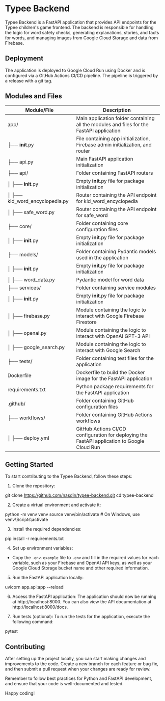 # Typee Backend

Typee Backend is a FastAPI application that provides API endpoints for the Typee children's game frontend. The backend is responsible for handling the logic for word safety checks, generating explanations, stories, and facts for words, and managing images from Google Cloud Storage and data from Firebase.

## Deployment

The application is deployed to Google Cloud Run using Docker and is configured via a GitHub Actions CI/CD pipeline. The pipeline is triggered by a release with a git tag.

## Modules and Files

| Module/File                | Description                                                                                          |
|----------------------------|------------------------------------------------------------------------------------------------------|
| app/                       | Main application folder containing all the modules and files for the FastAPI application             |
| ├── __init__.py            | File containing app initialization, Firebase admin initialization, and router                       |
| ├── api.py                 | Main FastAPI application initialization                                                              |
| ├── api/                   | Folder containing FastAPI routers                                                                    |
| │   ├── __init__.py        | Empty __init__.py file for package initialization                                                   |
| │   ├── kid_word_encyclopedia.py | Router containing the API endpoint for kid_word_encyclopedia                                     |
| │   ├── safe_word.py       | Router containing the API endpoint for safe_word                                                     |
| ├── core/                  | Folder containing core configuration files                                                           |
| │   ├── __init__.py        | Empty __init__.py file for package initialization                                                   |
| ├── models/                | Folder containing Pydantic models used in the application                                            |
| │   ├── __init__.py        | Empty __init__.py file for package initialization                                                   |
| │   ├── word_data.py       | Pydantic model for word data                                                                         |
| ├── services/              | Folder containing service modules                                                                    |
| │   ├── __init__.py        | Empty __init__.py file for package initialization                                                   |
| │   ├── firebase.py        | Module containing the logic to interact with Google Firebase Firestore                               |
| │   ├── openai.py          | Module containing the logic to interact with OpenAI GPT-3 API                                        |
| │   ├── google_search.py   | Module containing the logic to interact with Google Search                                           |
| ├── tests/                 | Folder containing test files for the application                                                     |
| Dockerfile                 | Dockerfile to build the Docker image for the FastAPI application                                     |
| requirements.txt           | Python package requirements for the FastAPI application                                              |
| .github/                   | Folder containing GitHub configuration files                                                         |
| ├── workflows/             | Folder containing GitHub Actions workflows                                                           |
| │   ├── deploy.yml         | GitHub Actions CI/CD configuration for deploying the FastAPI application to Google Cloud Run          |

## Getting Started

To start contributing to the Typee Backend, follow these steps:

1. Clone the repository:

git clone https://github.com/nasdin/typee-backend.git
cd typee-backend


2. Create a virtual environment and activate it:

python -m venv venv
source venv/bin/activate # On Windows, use venv\Scripts\activate


3. Install the required dependencies:

pip install -r requirements.txt


4. Set up environment variables:
- Copy the `.env.example` file to `.env` and fill in the required values for each variable, such as your Firebase and OpenAI API keys, as well as your Google Cloud Storage bucket name and other required information.

5. Run the FastAPI application locally:

uvicorn app.api:app --reload


6. Access the FastAPI application:
The application should now be running at http://localhost:8000. You can also view the API documentation at http://localhost:8000/docs.

7. Run tests (optional):
To run the tests for the application, execute the following command:

pytest

## Contributing
After setting up the project locally, you can start making changes and improvements to the code. Create a new branch for each feature or bug fix, and then submit a pull request when your changes are ready for review.

Remember to follow best practices for Python and FastAPI development, and ensure that your code is well-documented and tested.

Happy coding!